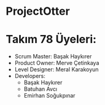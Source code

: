 # ProjectOtter

# Takım 78 Üyeleri:
  * Scrum Master: Başak Haykırer
  * Product Owner: Merve Çetinkaya
  * Level Designer: Meral Karakoyun
  * Developers:
    * Başak Haykırer
    * Batuhan Avcı
    * Emirhan Soğukpınar
